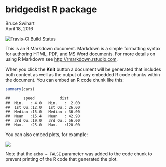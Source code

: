 # bridgedist R package
Bruce Swihart  
April 18, 2016  

[![Travis-CI Build Status](https://travis-ci.org/swihart/bridgedist.svg?branch=master)](https://travis-ci.org/swihart/bridgedist)

This is an R Markdown document. Markdown is a simple formatting syntax for authoring HTML, PDF, and MS Word documents. For more details on using R Markdown see <http://rmarkdown.rstudio.com>.

When you click the **Knit** button a document will be generated that includes both content as well as the output of any embedded R code chunks within the document. You can embed an R code chunk like this:


```r
summary(cars)
```

```
##      speed           dist       
##  Min.   : 4.0   Min.   :  2.00  
##  1st Qu.:12.0   1st Qu.: 26.00  
##  Median :15.0   Median : 36.00  
##  Mean   :15.4   Mean   : 42.98  
##  3rd Qu.:19.0   3rd Qu.: 56.00  
##  Max.   :25.0   Max.   :120.00
```

You can also embed plots, for example:

![](readMe_files/figure-html/unnamed-chunk-2-1.png) 

Note that the `echo = FALSE` parameter was added to the code chunk to prevent printing of the R code that generated the plot.
